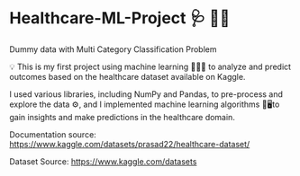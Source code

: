 # Healthcare-ML-Project 🩺 👨‍💻
Dummy data with Multi Category Classification Problem

💡 This is my first project using machine learning 👨🏻‍💻 to analyze and predict outcomes based on the healthcare dataset available on Kaggle.

I used various libraries, including NumPy and Pandas, to pre-process and explore the data ⚙️, and I implemented machine learning algorithms 🦿🖥️to gain insights and make predictions in the healthcare domain.

Documentation source: https://www.kaggle.com/datasets/prasad22/healthcare-dataset/

Dataset Source: https://www.kaggle.com/datasets

